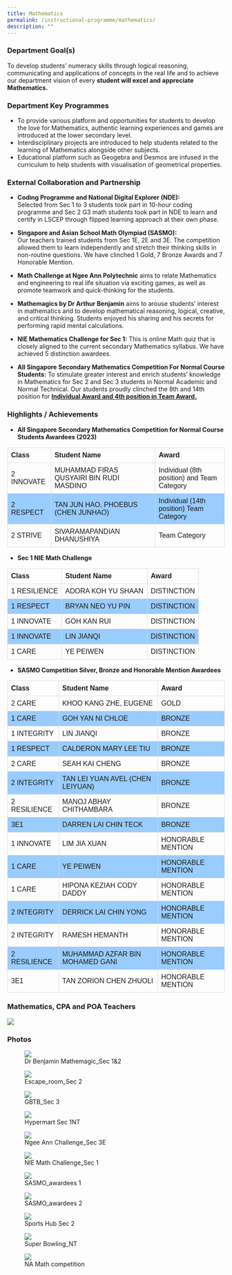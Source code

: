 ```yaml
---
title: Mathematics
permalink: /instructional-programme/mathematics/
description: ""
---
```

### Department Goal(s)

To develop students’ numeracy skills through logical reasoning, communicating and applications of concepts in the real life and to achieve our department vision of every **student will excel and appreciate Mathematics.**

### Department Key Programmes

* To provide various platform and opportunities for students to develop the love for Mathematics, authentic learning experiences and games are introduced at the lower secondary level. 
* Interdisciplinary projects are introduced to help students related to the learning of Mathematics alongside other subjects. 
* Educational platform such as Geogebra and Desmos are infused in the curriculum to help students with visualisation of geometrical properties. 

### External Collaboration and Partnership

* **Coding Programme and National Digital Explorer (NDE):** <br> 
Selected from Sec 1 to 3 students took part in 10-hour coding programme and Sec 2 G3 math students took part in NDE to learn and certify in LSCEP through flipped learning approach at their own phase. 

* **Singapore and Asian School Math Olympiad (SASMO):** <br>
Our teachers trained students from Sec 1E, 2E and 3E. The competition allowed them to learn independently and stretch their thinking skills in non-routine questions. We have clinched 1 Gold, 7 Bronze Awards and 7 Honorable Mention.

* **Math Challenge at Ngee Ann Polytechnic** aims to relate Mathematics and engineering to real life situation via exciting games, as well as promote teamwork and quick-thinking for the students.

* **Mathemagics by Dr Arthur Benjamin** aims to arouse students’ interest in mathematics and to develop mathematical reasoning, logical, creative, and critical thinking. Students enjoyed his sharing and his secrets for performing rapid mental calculations.

* **NIE Mathematics Challenge for Sec 1:**  This is online Math quiz that is closely aligned to the current secondary Mathematics syllabus. We have achieved 5 distinction awardees.

* **All Singapore Secondary Mathematics Competition For Normal Course Students:** To stimulate greater interest and enrich students’ knowledge in Mathematics for Sec 2 and Sec 3 students in Normal Academic and Normal Technical. Our students proudly clinched the 8th and 14th position for <u><b>Individual Award and 4th position in Team Award.</b></u>

### Highlights / Achievements

* **All Singapore Secondary Mathematics Competition for Normal Course Students Awardees (2023)**

<style>
table {
  font-family: arial, sans-serif;
  border-collapse: collapse;
  width: 100%;
}

td, th {
  border: 1px solid #dddddd;
  text-align: left;
  padding: 8px;
}

tr:nth-child(even) {
  background-color: #99ccff;
}

</style>


| Class | Student Name | Award |
| -------- | -------- | -------- |
| 2 INNOVATE    | MUHAMMAD FIRAS QUSYAIRI BIN RUDI MASDINO     | Individual (8th position) and Team Category    |
| 2 RESPECT   | TAN JUN HAO, PHOEBUS (CHEN JUNHAO)    | Individual (14th position) Team Category  |
| 2 STRIVE	  | SIVARAMAPANDIAN DHANUSHIYA  | Team Category  |

 
<p></p>

* **Sec 1 NIE Math Challenge**

| Class | Student Name | Award |
| -------- | -------- | -------- |
| 1 RESILIENCE    | ADORA KOH YU SHAAN     | DISTINCTION   |
| 1 RESPECT   |BRYAN NEO YU PIN    | DISTINCTION    |
| 1 INNOVATE   |GOH KAN RUI    | DISTINCTION    |
| 1 INNOVATE   |LIN JIANQI   | DISTINCTION    |
| 1 CARE  |YE PEIWEN    | DISTINCTION   |

<p></p>

* **SASMO Competition Silver, Bronze and Honorable Mention Awardees**
 

| Class | Student Name | Award |
| -------- | -------- | -------- |
| 2 CARE     | KHOO KANG ZHE, EUGENE     | GOLD     |
| 1 CARE     | GOH YAN NI CHLOE     | BRONZE     |
| 1 INTEGRITY     | LIN JIANQI     | BRONZE     |
| 1 RESPECT     | CALDERON MARY LEE TIU     | BRONZE     |
| 2 CARE     | SEAH KAI CHENG     | BRONZE     |
| 2 INTEGRITY     | TAN LEI YUAN AVEL (CHEN LEIYUAN)     | BRONZE     |
| 2 RESILIENCE     | MANOJ ABHAY CHITHAMBARA     | BRONZE     |
| 3E1     | DARREN LAI CHIN TECK     | BRONZE     |
| 1 INNOVATE     | LIM JIA XUAN     | HONORABLE MENTION     |
| 1 CARE     | YE PEIWEN     | HONORABLE MENTION     |
| 1 CARE     | HIPONA KEZIAH CODY DADDY     | HONORABLE MENTION     |
| 2 INTEGRITY     | DERRICK LAI CHIN YONG     | HONORABLE MENTION     |
| 2 INTEGRITY      | RAMESH HEMANTH     | HONORABLE MENTION     |
| 2 RESILIENCE     | MUHAMMAD AZFAR BIN MOHAMED GANI     | HONORABLE MENTION     |
| 3E1     | TAN ZORION CHEN ZHUOLI     | HONORABLE MENTION     |


		
### Mathematics, CPA and POA Teachers
		
![](/images/IP/Math/math%20dept_2023.png)
		
### Photos

<figure><img src="/images/IP/Math/2023/dr%20benjamin%20mathemagic_sec%201&amp;2.jpg"><figcaption>Dr Benjamin Mathemagic_Sec 1&amp;2</figcaption></figure>

<figure><img src="/images/IP/Math/2023/escape_room_sec%202.jpg"><figcaption>Escape_room_Sec 2</figcaption></figure>

<figure><img src="/images/IP/Math/2023/gbtb_sec%203.jpg"><figcaption>GBTB_Sec 3</figcaption></figure>

<figure><img src="/images/IP/Math/2023/hypermart%20sec%201nt.jpg"><figcaption>Hypermart Sec 1NT</figcaption></figure>

<figure><img src="/images/IP/Math/2023/ngee%20ann%20challenge_sec%203e.jpg"><figcaption>Ngee Ann Challenge_Sec 3E</figcaption></figure>

<figure><img src="/images/IP/Math/2023/nie%20math%20challenge_sec%201.jpg"><figcaption>NIE Math Challenge_Sec 1</figcaption></figure>

<figure><img src="/images/IP/Math/2023/sasmo_awardees%201.jpg"><figcaption>SASMO_awardees 1</figcaption></figure>

<figure><img src="/images/IP/Math/2023/sasmo_awardees%202.jpg"><figcaption>SASMO_awardees 2</figcaption></figure>

<figure><img src="/images/IP/Math/2023/sports%20hub%20sec%202.jpg"><figcaption>Sports Hub Sec 2</figcaption></figure>

<figure><img src="/images/IP/Math/2023/super%20bowling_nt.jpg"><figcaption>Super Bowling_NT</figcaption></figure>

<figure><img src="/images/IP/Math/2023/na_math_competition.jfif"><figcaption>NA Math competition</figcaption></figure>